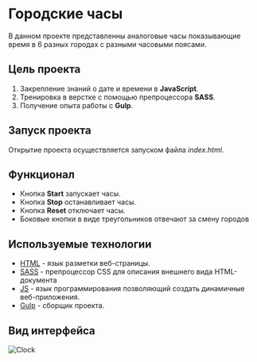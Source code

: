 # Городские часы

В данном проекте представленны аналоговые часы показывающие время в 6 разных городах с разными часовыми поясами.

## Цель проекта
1. Закрепление знаний о дате и времени в **JavaScript**.
2. Тренировка в верстке с помощью препроцессора **SASS**.
3. Получение опыта работы с **Gulp**.

## Запуск проекта
Открытие проекта осуществляется запуском файла *index.html*.


## Функционал
+ Кнопка **Start** запускает часы. 
+ Кнопка **Stop** останавливает часы.
+ Кнопка **Reset** отключает часы.
+ Боковые кнопки в виде треугольников отвечают за смену городов

## Используемые технологии

* [HTML](https://developer.mozilla.org/ru/docs/Learn/Getting_started_with_the_web/HTML_basics) - язык разметки веб-страницы.
* [SASS](https://sass-scss.ru/documentation/sintaksis/) - препроцессор CSS для описания внешнего вида HTML-документа
* [JS](https://developer.mozilla.org/ru/docs/Learn/JavaScript/First_steps/What_is_JavaScript) - язык программирования позволяющий создать динамичные веб-приложения.
* [Gulp](https://webdesign-master.ru/blog/docs/gulp-documentation.html) - сборщик проекта.

## Вид интерфейса
![Clock]()

